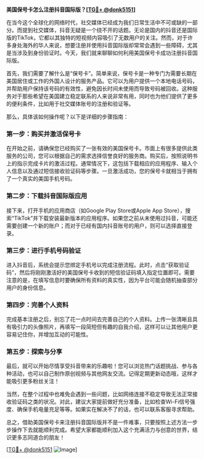 **美国保号卡怎么注册抖音国际版？[[TG💪+ @donk5151](https://t.me/s/donk5151)]**

在当今这个全球化的网络时代，社交媒体已经成为我们日常生活中不可或缺的一部分。而提到社交媒体，抖音无疑是一个绕不开的话题。无论是国内的抖音还是国际版的TikTok，它都以其独特的短视频内容吸引了无数用户的关注。然而，对于许多身处海外的华人来说，想要注册并使用抖音国际版却常常会遇到一些障碍，尤其是当涉及到身份验证时。今天，我们就来聊聊如何利用美国保号卡成功注册抖音国际版。

首先，我们需要了解什么是“保号卡”。简单来说，保号卡是一种专门为需要长期在美国居住或工作的外国人设计的服务产品。它可以为用户提供一个本地电话号码，并帮助用户保持该号码的有效性，避免因长时间未使用而导致号码被回收。这种服务对于那些希望在美国建立稳定联系的人来说非常有用，同时也为他们提供了更多的便利条件，比如用于社交媒体账号的注册和验证等。

那么，具体该如何操作呢？以下是详细的步骤指南：

### 第一步：购买并激活保号卡

在开始之前，请确保您已经购买了一张有效的美国保号卡。市面上有很多提供此类服务的公司，您可以根据自己的需求选择信誉良好的服务商。购买后，按照说明书上的指示完成卡片的激活过程。通常情况下，这包括下载相应的应用程序、输入个人信息以及通过短信接收验证码等步骤。一旦激活成功，您的保号卡就相当于拥有了一个真实的美国手机号码。

### 第二步：下载抖音国际版应用

接下来，打开手机的应用商店（如Google Play Store或Apple App Store），搜索“TikTok”并下载安装最新版本的应用程序。如果您之前从未使用过抖音，可能还需要创建一个新的账户；而对于已经有国内抖音账号的用户，则可以选择直接登录。

### 第三步：进行手机号码验证

进入抖音后，系统会提示您绑定手机号以完成注册流程。此时，点击“获取验证码”，然后将刚刚激活好的美国保号卡收到的短信验证码填入指定位置即可。需要注意的是，在填写信息时要确保所有资料的真实性，因为平台可能会随机抽查部分用户的身份信息。

### 第四步：完善个人资料

完成基本注册之后，别忘了花一点时间去完善自己的个人资料。上传一张清晰且具有吸引力的头像照片，再填写一段简短但有趣的自我介绍，这样可以让其他用户更容易记住你，并增加互动的可能性。

### 第五步：探索与分享

最后，就可以开始尽情享受抖音带来的乐趣啦！您可以浏览热门话题挑战、参与各种活动，也可以自己制作原创视频与其他网友交流。记得定期更新动态哦，这样才能吸引更多粉丝关注！

当然，在整个过程中也难免会遇到一些问题，比如网络连接不稳定导致无法正常接收验证码之类的状况。对此，建议大家提前做好充分准备，比如检查Wi-Fi信号强度、确保手机电量充足等等。如果实在解决不了的话，也可以联系客服寻求帮助。

总之，借助美国保号卡来注册抖音国际版并不是一件难事，只要按照上述方法一步步操作下去就能顺利完成。希望大家都能顺利加入这个充满活力与创意的世界，结识更多志同道合的朋友！

[[TG💪+ @donk5151](https://t.me/s/donk5151) ![Image](https://i.postimg.cc/rwNCRYN7/Snipaste-2025-04-30-17-27-05.png)]